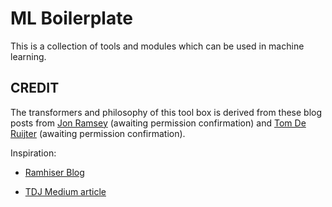 # ML Boilerplate

This is a collection of tools and modules which can be used in machine learning.

## CREDIT

The transformers and philosophy of this tool box is derived from these blog posts from <a href='https://github.com/ramhiser'>Jon Ramsey</a> (awaiting permission confirmation) and <a href='https://github.com/tomderuijter'>Tom De Ruijter</a> (awaiting permission confirmation).

Inspiration:
- <a href='https://ramhiser.com/post/2018-04-16-building-scikit-learn-pipeline-with-pandas-dataframe/'>Ramhiser Blog</a>

- <a href='https://medium.com/bigdatarepublic/integrating-pandas-and-scikit-learn-with-pipelines-f70eb6183696'>TDJ Medium article</a>

